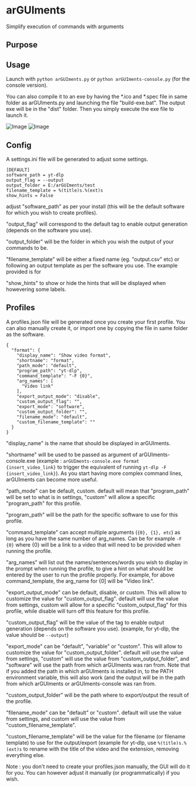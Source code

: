 # arGUIments
Simplify execution of commands with arguments

## Purpose



## Usage
Launch with `python arGUIments.py` or `python arGUIments-console.py` (for the console version).

You can also compile it to an exe by having the *.ico and *.spec file in same folder as arGUIments.py and launching the file "build-exe.bat". The output exe will be in the "dist" folder.
Then you simply execute the exe file to launch it.

![Image](https://i.imgur.com/ogsXwzX.gif)
![Image](https://i.imgur.com/WQGVBxK.gif)

## Config
A settings.ini file will be generated to adjust some settings.

```
[DEFAULT]
software_path = yt-dlp
output_flag = --output
output_folder = E:/arGUIments/test
filename_template = %(title)s.%(ext)s
show_hints = False
```

adjust "software_path" as per your install (this will be the default software for which you wish to create profiles).

"output_flag" will correspond to the default tag to enable output generation (depends on the software you use).

"output_folder" will be the folder in which you wish the output of your commands to be.

"filename_template" will be either a fixed name (eg. "output.csv" etc) or following an output template as per the software you use. The example provided is for 

"show_hints" to show or hide the hints that will be displayed when howevering some labels.


## Profiles
A profiles.json file will be generated once you create your first profile.
You can also manually create it, or import one by copying the file in same folder as the software.

```
{
  "format": {
    "display_name": "Show video format",
    "shortname": "format",
    "path_mode": "default",
    "program_path": "yt-dlp",
    "command_template": "-F {0}",
    "arg_names": [
      "Video link"
    ],
    "export_output_mode": "disable",
    "custom_output_flag": "",
    "export_mode": "software",
    "custom_output_folder": "",
    "filename_mode": "default",
    "custom_filename_template": ""
  }
}
```

"display_name" is the name that should be displayed in arGUIments.

"shortname" will be used to be passed as argument of arGUIments-console.exe (example : `arGUIments-console.exe format {insert_video_link}` to trigger the equivalent of running `yt-dlp -F {insert_video_link}`).
As you start having more complex command lines, arGUIments can become more useful.

"path_mode" can be default, custom. default will mean that "program_path" will be set to what is in settings, "custom" will allow a specific "program_path" for this profile.

"program_path" will be the path for the specific software to use for this profile.

"command_template" can accept multiple arguments (`{0}, {1}, etc`) as long as you have the same number of arg_names. Can be for example `-F {0}` where {0} will be a link to a video that will need to be provided when running the profile.

"arg_names"  will list out the names/sentences/words you wish to display in the prompt when running the profile, to give a hint on what should be entered by the user to run the profile properly. For example, for above command_template, the arg_name for {0] will be "Video link".

"export_output_mode" can be default, disable, or custom. This will allow to customize the value for "custom_output_flag". default will use the value from settings, custom will allow for a specific "custom_output_flag" for this profile, while disable will turn off this feature for this profile.

"custom_output_flag" will be the value of the tag to enable output generation (depends on the software you use). (example, for yt-dlp, the value should be `--output`)

"export_mode" can be "default", "variable" or "custom". This will allow to customize the value for "custom_output_folder". default will use the value from settings, "custom" will use the value from "custom_output_folder", and "software" will use the path from which arGUIments was ran from. Note that if you added the path in which arGUIments is installed in, to the PATH environment variable, this will also work (and the output will be in the path from which arGUIments or arGUIments-console was ran from.

"custom_output_folder" will be the path where to export/output the result of the profile.

"filename_mode" can be "default" or "custom". default will use the value from settings, and custom will use the value from "custom_filename_template". 

"custom_filename_template" will be the value for the filename (or filename template) to use for the output/export (example for yt-dlp, use `%(title)s.%(ext)s` to rename with the title of the video and the extension, removing everything else.

Note : you don't need to create your profiles.json manually, the GUI will do it for you. You can however adjust it manually (or programmatically) if you wish.
